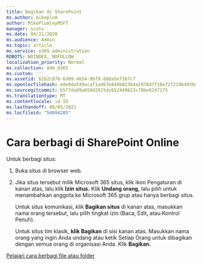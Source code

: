 ```yaml
---
title: Bagikan di SharePoint
ms.author: mikeplum
author: MikePlumleyMSFT
manager: scotv
ms.date: 04/21/2020
ms.audience: Admin
ms.topic: article
ms.service: o365-administration
ROBOTS: NOINDEX, NOFOLLOW
localization_priority: Normal
ms.collection: Adm_O365
ms.custom: ''
ms.assetid: 62b2c87b-6d09-4654-9bf0-868a5e73b7c7
ms.openlocfilehash: ede8daf49acaf1ad67e840b02364a2978d7f18ef2f219b4938dd14d0ca7e231c
ms.sourcegitcommit: b5f7da89a650d2915dc652449623c78be6247175
ms.translationtype: MT
ms.contentlocale: id-ID
ms.lasthandoff: 08/05/2021
ms.locfileid: "54094285"
---
```

# <a name="how-to-share-in-sharepoint-online"></a>Cara berbagi di SharePoint Online

Untuk berbagi situs:
  
1. Buka situs di browser web.
    
2. Jika situs tersebut milik Microsoft 365 situs, klik ikon Pengaturan di kanan atas, lalu klik **Izin situs.** Klik **Undang orang,** lalu pilih untuk menambahkan anggota ke Microsoft 365 grup atau hanya berbagi situs. 
    
    Untuk situs komunikasi, klik **Bagikan situs** di kanan atas, masukkan nama orang tersebut, lalu pilih tingkat izin (Baca, Edit, atau Kontrol Penuh). 
    
    Untuk situs tim klasik, **klik Bagikan** di sisi kanan atas. Masukkan nama orang yang ingin Anda undang atau ketik Setiap Orang untuk dibagikan dengan semua orang di organisasi Anda. Klik **Bagikan.**
    
[Pelajari cara berbagi file atau folder](https://go.microsoft.com/fwlink/?linkid=511430)
  

